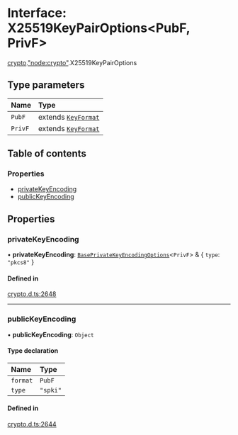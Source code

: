 # Interface: X25519KeyPairOptions<PubF, PrivF\>

[crypto](../modules/crypto.md).["node:crypto"](../modules/crypto._node_crypto_.md).X25519KeyPairOptions

## Type parameters

| Name | Type |
| :------ | :------ |
| `PubF` | extends [`KeyFormat`](../modules/crypto._crypto_.md#keyformat) |
| `PrivF` | extends [`KeyFormat`](../modules/crypto._crypto_.md#keyformat) |

## Table of contents

### Properties

- [privateKeyEncoding](crypto._node_crypto_.X25519KeyPairOptions.md#privatekeyencoding)
- [publicKeyEncoding](crypto._node_crypto_.X25519KeyPairOptions.md#publickeyencoding)

## Properties

### privateKeyEncoding

• **privateKeyEncoding**: [`BasePrivateKeyEncodingOptions`](crypto._crypto_.BasePrivateKeyEncodingOptions.md)<`PrivF`\> & { `type`: ``"pkcs8"``  }

#### Defined in

[crypto.d.ts:2648](https://github.com/goodcodedev/bun-types/blob/8bd1b3a/crypto.d.ts#L2648)

___

### publicKeyEncoding

• **publicKeyEncoding**: `Object`

#### Type declaration

| Name | Type |
| :------ | :------ |
| `format` | `PubF` |
| `type` | ``"spki"`` |

#### Defined in

[crypto.d.ts:2644](https://github.com/goodcodedev/bun-types/blob/8bd1b3a/crypto.d.ts#L2644)
